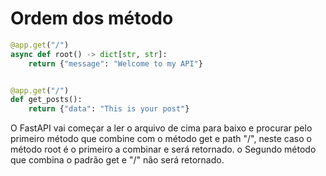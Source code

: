 # Ordem dos método



```python
@app.get("/")
async def root() -> dict[str, str]:
    return {"message": "Welcome to my API"}


@app.get("/")
def get_posts():
    return {"data": "This is your post"}
```

O FastAPI vai começar a ler o arquivo de cima para baixo e procurar pelo primeiro método que combine com o método get e path "/", neste caso o método root é o primeiro a combinar e será retornado. o Segundo método que combina o padrão get e "/" não será retornado.